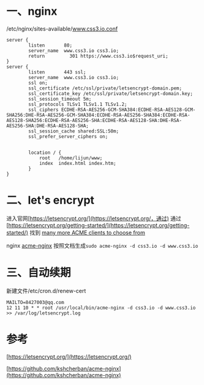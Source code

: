 # 一、nginx

/etc/nginx/sites-available/www.css3.io.conf

```
server {
        listen       80;
        server_name  www.css3.io css3.io;
        return         301 https://www.css3.io$request_uri;
}
server {
        listen       443 ssl;
        server_name  www.css3.io css3.io;
        ssl on;
        ssl_certificate /etc/ssl/private/letsencrypt-domain.pem;
        ssl_certificate_key /etc/ssl/private/letsencrypt-domain.key;
        ssl_session_timeout 5m;
        ssl_protocols TLSv1 TLSv1.1 TLSv1.2;
        ssl_ciphers ECDHE-RSA-AES256-GCM-SHA384:ECDHE-RSA-AES128-GCM-SHA256:DHE-RSA-AES256-GCM-SHA384:ECDHE-RSA-AES256-SHA384:ECDHE-RSA-AES128-SHA256:ECDHE-RSA-AES256-SHA:ECDHE-RSA-AES128-SHA:DHE-RSA-AES256-SHA:DHE-RSA-AES128-SHA;
        ssl_session_cache shared:SSL:50m;
        ssl_prefer_server_ciphers on;


        location / {
            root   /home/lijun/www;
            index  index.html index.htm;
        }
}
```

# 二、let's encrypt

进入官网[https://letsencrypt.org/](https://letsencrypt.org/，通过)  通过 [https://letsencrypt.org/getting-started/](https://letsencrypt.org/getting-started/) 找到 [many more ACME clients to choose from](https://letsencrypt.org/docs/client-options/)

nginx [acme-nginx](https://github.com/kshcherban/acme-nginx) 按照文档生成`sudo acme-nginx -d css3.io -d www.css3.io`

# 三、自动续期

新建文件/etc/cron.d/renew-cert

```
MAILTO=8427003@qq.com
12 11 10 * * root /usr/local/bin/acme-nginx -d css3.io -d www.css3.io >> /var/log/letsencrypt.log
```

# 参考

[https://letsencrypt.org/](https://letsencrypt.org/)

[https://github.com/kshcherban/acme-nginx](https://github.com/kshcherban/acme-nginx)

